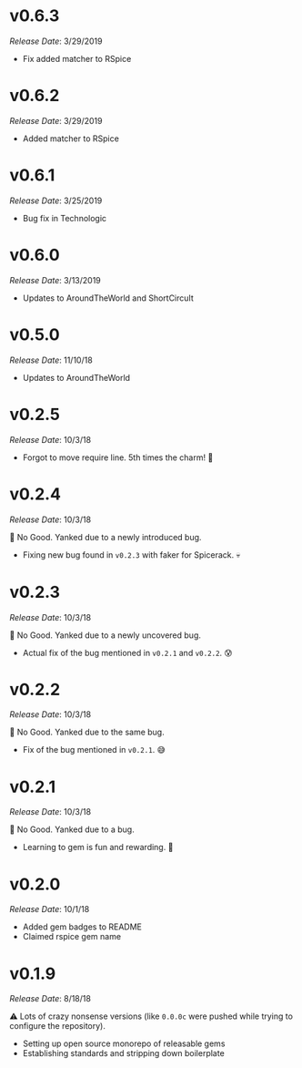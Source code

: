 # v0.6.3

*Release Date*: 3/29/2019

- Fix added matcher to RSpice

# v0.6.2

*Release Date*: 3/29/2019

- Added matcher to RSpice

# v0.6.1

*Release Date*: 3/25/2019

- Bug fix in Technologic

# v0.6.0

*Release Date*: 3/13/2019

- Updates to AroundTheWorld and ShortCircuIt

# v0.5.0

*Release Date*: 11/10/18

- Updates to AroundTheWorld

# v0.2.5

*Release Date*: 10/3/18

- Forgot to move require line. 5th times the charm! 🤩

# v0.2.4

*Release Date*: 10/3/18

🙅‍ No Good. Yanked due to a newly introduced bug.

- Fixing new bug found in `v0.2.3` with faker for Spicerack. 💀

# v0.2.3

*Release Date*: 10/3/18

🙅‍ No Good. Yanked due to a newly uncovered bug.

- Actual fix of the bug mentioned in `v0.2.1` and `v0.2.2`. 😰

# v0.2.2

*Release Date*: 10/3/18

🙅‍ No Good. Yanked due to the same bug.

- Fix of the bug mentioned in `v0.2.1`. 😅

# v0.2.1

*Release Date*: 10/3/18

🙅‍ No Good. Yanked due to a bug.

- Learning to gem is fun and rewarding. 🤩

# v0.2.0

*Release Date*: 10/1/18

- Added gem badges to README
- Claimed rspice gem name

# v0.1.9

*Release Date*: 8/18/18

⚠️ Lots of crazy nonsense versions (like `0.0.0c` were pushed while trying to configure the repository).

- Setting up open source monorepo of releasable gems
- Establishing standards and stripping down boilerplate
